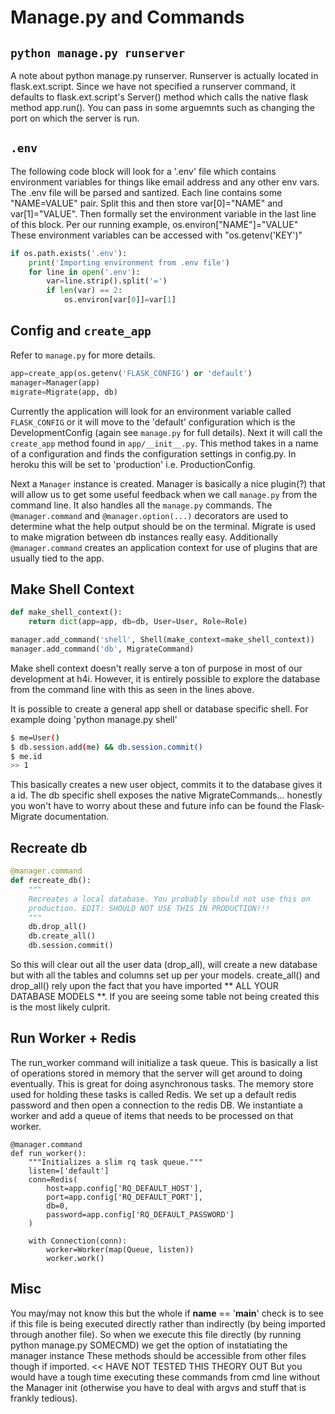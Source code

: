 # Manage.py and Commands
 
## `python manage.py runserver`

A note about python manage.py runserver. Runserver is
actually located in flask.ext.script. Since we
have not specified a runserver command, it defaults to
flask.ext.script's Server() method which calls the native
flask method app.run(). You can pass in some arguemnts such
as changing the port on which the server is run.

## `.env`

The following code block will look for a '.env' file which
contains environment variables for things like email address
and any other env vars. The .env file will be parsed and
santized. Each line contains some "NAME=VALUE" pair. Split
this and then store var[0]="NAME" and var[1]="VALUE".
Then formally set the environment variable in the last line of
this block. Per our running example, os.environ["NAME"]="VALUE"
These environment variables can be accessed with "os.getenv('KEY')"

```python
if os.path.exists('.env'):
    print('Importing environment from .env file')
    for line in open('.env'):
        var=line.strip().split('=')
        if len(var) == 2:
            os.environ[var[0]]=var[1]
```

## Config and `create_app`

Refer to `manage.py` for more details. 

```python
app=create_app(os.getenv('FLASK_CONFIG') or 'default')
manager=Manager(app)
migrate=Migrate(app, db)
```

Currently the application will
look for an environment variable called `FLASK_CONFIG` or it will
move to the 'default' configuration which is the DevelopmentConfig
(again see `manage.py` for full details). Next it will call the
`create_app` method found in `app/__init__.py`. This method takes in a
name of a configuration and finds the configuration settings in
config.py. In heroku this will be set to 'production' i.e.
ProductionConfig. 

Next a `Manager` instance is created. Manager
is basically a nice plugin(?) that will allow us to get some useful
feedback when we call `manage.py` from the command line. It also handles
all the `manage.py` commands. The `@manager.command` and `@manager.option(...)`
decorators are used to determine what the help output should be
on the terminal. Migrate is used to make migration between db instances
really easy. Additionally `@manager.command` creates an application
context for use of plugins that are usually tied to the app.

## Make Shell Context

```python
def make_shell_context():
    return dict(app=app, db=db, User=User, Role=Role)

manager.add_command('shell', Shell(make_context=make_shell_context))
manager.add_command('db', MigrateCommand)
```

Make shell context doesn't really serve a ton of purpose in most of our
development at h4i. However, it is entirely possible to explore the database
from the command line with this as seen in the lines above.


It is possible to create a general app shell or database specific shell.
For example doing 'python manage.py shell'

```sh
$ me=User()
$ db.session.add(me) && db.session.commit()
$ me.id
>> 1
```

This basically creates a new user object, commits it to the database gives
it a id. The db specific shell exposes the native MigrateCommands...
honestly you won't have to worry about these and future info can
be found the Flask-Migrate documentation.

## Recreate db

```python
@manager.command
def recreate_db():
    """
    Recreates a local database. You probably should not use this on
    production. EDIT: SHOULD NOT USE THIS IN PRODUCTION!!!
    """
    db.drop_all()
    db.create_all()
    db.session.commit()
```

So this will clear out all the user data (drop_all), will create a new
database but with all the tables and columns set up per your models.
create_all() and drop_all() rely upon the fact that you have imported
** ALL YOUR DATABASE MODELS **. If you are seeing some table not being
created this is the most likely culprit.

## Run Worker + Redis

The run_worker command will initialize a task queue. This is basically a
list of operations stored in memory that the server will get around to doing
eventually. This is great for doing asynchronous tasks. The memory store
used for holding these tasks is called Redis. We set up a default redis
password and then open a connection to the redis DB. We instantiate a worker
and add a queue of items that needs to be processed on that worker.

```
@manager.command
def run_worker():
    """Initializes a slim rq task queue."""
    listen=['default']
    conn=Redis(
        host=app.config['RQ_DEFAULT_HOST'],
        port=app.config['RQ_DEFAULT_PORT'],
        db=0,
        password=app.config['RQ_DEFAULT_PASSWORD']
    )

    with Connection(conn):
        worker=Worker(map(Queue, listen))
        worker.work()
```

## Misc


You may/may not know this but the whole
if __name__ == '__main__' check is to see if this file is being executed
directly rather than indirectly (by being imported through another file).
So when we execute this file directly (by running python manage.py SOMECMD)
we get the option of instatiating the manager instance
These methods should be accessible from other
files though if imported. << HAVE NOT TESTED THIS THEORY OUT
But you would have a tough time executing these commands from cmd line
without the Manager init (otherwise you have to deal with argvs and
stuff that is frankly tedious).

